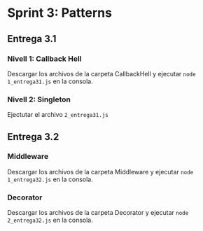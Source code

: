# Sprint 3: Patterns

## Entrega 3.1  

### Nivell 1: Callback Hell  
Descargar los archivos de la carpeta CallbackHell y ejecutar ``node 1_entrega31.js`` en la consola.  

### Nivell 2: Singleton  
Ejectutar el archivo ``2_entrega31.js``  


## Entrega 3.2  

### Middleware  
Descargar los archivos de la carpeta Middleware y ejecutar ``node 1_entrega32.js`` en la consola.

### Decorator  
Descargar los archivos de la carpeta Decorator y ejecutar ``node 2_entrega32.js`` en la consola.